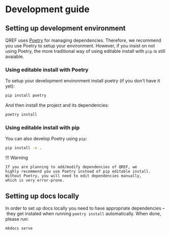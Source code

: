 # Development guide

## Setting up development environment

QREF uses [Poetry](https://python-poetry.org/) for managing dependencies.
Therefore, we recommend you use Poetry to setup your environment. However,
if you insist on not using Poetry, the more traditional way of using
editable install with `pip` is still avaiable.

### Using editable install with Poetry

To setup your development environment install poetry (if you don't have it yet):

```bash
pip install poetry
```

And then install the project and its dependencies:

```bash
poetry install
```

### Using editable install with pip

You can also develop Poetry using `pip`:

```bash
pip install -e .
```

!!! Warning

    If you are planning to add/modify dependencies of QREF, we
    highly recommend you use Poetry instead of pip editable install.
    Without Poetry, you will need to edit dependencies manually,
    which is very error-prone.

## Setting up docs locally

In order to set up docs locally you need to have appropriate dependencies – they get instaled when running `poetry install` automatically. When done, please run:

```bash
mkdocs serve
```

